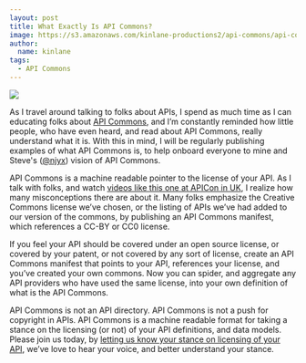 ```yaml
---
layout: post
title: What Exactly Is API Commons?
image: https://s3.amazonaws.com/kinlane-productions2/api-commons/api-commons-logo.png
author:
  name: kinlane
tags:
  - API Commons
---
```

[![](https://s3.amazonaws.com/kinlane-productions2/api-commons/api-commons-logo.png)](http://apicommons.org/)

As I travel around talking to folks about APIs, I spend as much time as I can educating folks about [API Commons](http://apicommons.org/), and I’m constantly reminded how little people, who have even heard, and read about API Commons, really understand what it is. With this in mind, I will be regularly publishing examples of what API Commons is, to help onboard everyone to mine and Steve's ([@njyx](https://twitter.com/njyx)) vision of API Commons.

API Commons is a machine readable pointer to the license of your API. As I talk with folks, and watch [videos like this one at APICon in UK](https://www.youtube.com/watch?v=FJ3-yFWYtrk), I realize how many misconceptions there are about it. Many folks emphasize the Creative Commons license we’ve chosen, or the listing of APIs we’ve had added to our version of the commons, by publishing an API Commons manifest, which references a CC-BY or CC0 license.

If you feel your API should be covered under an open source license, or covered by your patent, or not covered by any sort of license, create an API Commons manifest that points to your API, references your license, and you’ve created your own commons. Now you can spider, and aggregate any API providers who have used the same license, into your own definition of what is the API Commons.

API Commons is not an API directory. API Commons is not a push for copyright in APIs. API Commons is a machine readable format for taking a stance on the licensing (or not) of your API definitions, and data models. Please join us today, by [letting us know your stance on licensing of your API](http://apicommons.org/), we’ve love to hear your voice, and better understand your stance.